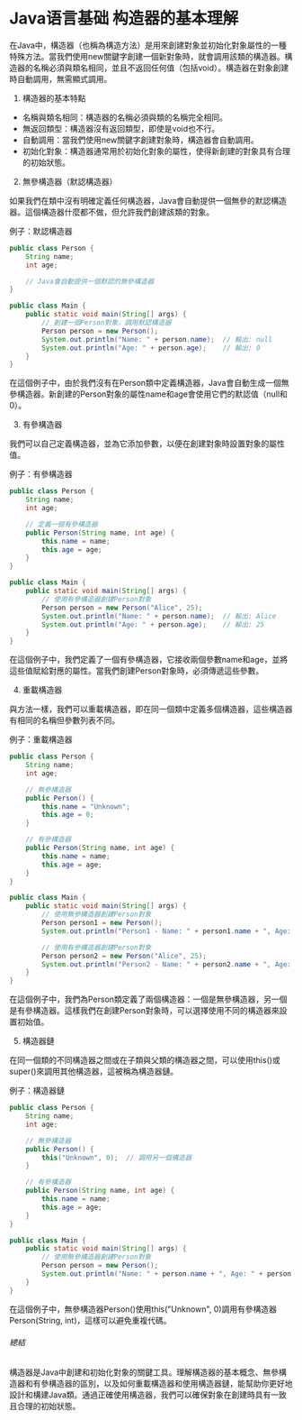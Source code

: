 # Java语言基础 构造器的基本理解

在Java中，構造器（也稱為構造方法）是用來創建對象並初始化對象屬性的一種特殊方法。當我們使用new關鍵字創建一個新對象時，就會調用該類的構造器。構造器的名稱必須與類名相同，並且不返回任何值（包括void）。構造器在對象創建時自動調用，無需顯式調用。

1. 構造器的基本特點

- 名稱與類名相同：構造器的名稱必須與類的名稱完全相同。
- 無返回類型：構造器沒有返回類型，即使是void也不行。
- 自動調用：當我們使用new關鍵字創建對象時，構造器會自動調用。
- 初始化對象：構造器通常用於初始化對象的屬性，使得新創建的對象具有合理的初始狀態。

2. 無參構造器（默認構造器）

如果我們在類中沒有明確定義任何構造器，Java會自動提供一個無參的默認構造器。這個構造器什麼都不做，但允許我們創建該類的對象。

例子：默認構造器
```java
public class Person {
    String name;
    int age;

    // Java會自動提供一個默認的無參構造器
}

public class Main {
    public static void main(String[] args) {
        // 創建一個Person對象，調用默認構造器
        Person person = new Person();
        System.out.println("Name: " + person.name);  // 輸出: null
        System.out.println("Age: " + person.age);    // 輸出: 0
    }
}
```
在這個例子中，由於我們沒有在Person類中定義構造器，Java會自動生成一個無參構造器。新創建的Person對象的屬性name和age會使用它們的默認值（null和0）。

3. 有參構造器

我們可以自己定義構造器，並為它添加參數，以便在創建對象時設置對象的屬性值。

例子：有參構造器
```java
public class Person {
    String name;
    int age;

    // 定義一個有參構造器
    public Person(String name, int age) {
        this.name = name;
        this.age = age;
    }
}

public class Main {
    public static void main(String[] args) {
        // 使用有參構造器創建Person對象
        Person person = new Person("Alice", 25);
        System.out.println("Name: " + person.name);  // 輸出: Alice
        System.out.println("Age: " + person.age);    // 輸出: 25
    }
}
```
在這個例子中，我們定義了一個有參構造器，它接收兩個參數name和age，並將這些值賦給對應的屬性。當我們創建Person對象時，必須傳遞這些參數。

4. 重載構造器

與方法一樣，我們可以重載構造器，即在同一個類中定義多個構造器，這些構造器有相同的名稱但參數列表不同。

例子：重載構造器
```java
public class Person {
    String name;
    int age;

    // 無參構造器
    public Person() {
        this.name = "Unknown";
        this.age = 0;
    }

    // 有參構造器
    public Person(String name, int age) {
        this.name = name;
        this.age = age;
    }
}

public class Main {
    public static void main(String[] args) {
        // 使用無參構造器創建Person對象
        Person person1 = new Person();
        System.out.println("Person1 - Name: " + person1.name + ", Age: " + person1.age);  // 輸出: Person1 - Name: Unknown, Age: 0

        // 使用有參構造器創建Person對象
        Person person2 = new Person("Alice", 25);
        System.out.println("Person2 - Name: " + person2.name + ", Age: " + person2.age);  // 輸出: Person2 - Name: Alice, Age: 25
    }
}
```
在這個例子中，我們為Person類定義了兩個構造器：一個是無參構造器，另一個是有參構造器。這樣我們在創建Person對象時，可以選擇使用不同的構造器來設置初始值。

5. 構造器鏈

在同一個類的不同構造器之間或在子類與父類的構造器之間，可以使用this()或super()來調用其他構造器，這被稱為構造器鏈。

例子：構造器鏈
```java
public class Person {
    String name;
    int age;

    // 無參構造器
    public Person() {
        this("Unknown", 0);  // 調用另一個構造器
    }

    // 有參構造器
    public Person(String name, int age) {
        this.name = name;
        this.age = age;
    }
}

public class Main {
    public static void main(String[] args) {
        // 使用無參構造器創建Person對象
        Person person = new Person();
        System.out.println("Name: " + person.name + ", Age: " + person.age);  // 輸出: Name: Unknown, Age: 0
    }
}
```
在這個例子中，無參構造器Person()使用this("Unknown", 0)調用有參構造器Person(String, int)，這樣可以避免重複代碼。

###### 總結

構造器是Java中創建和初始化對象的關鍵工具。理解構造器的基本概念、無參構造器和有參構造器的區別，以及如何重載構造器和使用構造器鏈，能幫助你更好地設計和構建Java類。通過正確使用構造器，我們可以確保對象在創建時具有一致且合理的初始狀態。